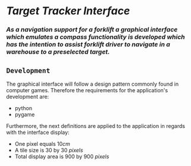 # _Target Tracker Interface_

### _As a navigation support for a forklift a graphical interface which emulates a compass functionality is developed which has the intention to assist forklift driver to navigate in a warehouse to a preselected target._

## `Development`

The graphical interface will follow a design pattern commonly found in computer games. Therefore the requirements for the application's development are:

- python
- pygame

Furthermore, the next definitions are applied to the application in regards with the interface display:

- One pixel equals $10 cm$
- A tile size is $30$ by $30$ $pixels$
- Total display area is $900$ by $900$ $pixels$
